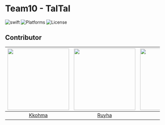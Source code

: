 # Team10 - TalTal
![swift](https://img.shields.io/badge/Swift-5.0%2B-brightgreen)
![Platforms](https://img.shields.io/badge/Platforms-iOS%2015%2B%20%7C%20macOS-green)
![License](https://img.shields.io/badge/License-MIT-yellowgreen)

## Contributor
|<img src="https://user-images.githubusercontent.com/103024858/182799602-4fbc64a8-c327-498b-a1c4-08c7082b3cc6.png" height = 200>|<img src="https://user-images.githubusercontent.com/103024858/182801705-62ac44cf-f99e-4c8f-b90c-257bc5c037ab.png" width = 200 height = 200>|<img src="https://user-images.githubusercontent.com/103024858/182799610-c48c359d-a6b7-433d-8dbe-ef0201734c58.png" height = 200>|<img src="https://user-images.githubusercontent.com/103024858/182799614-f1c1a01a-cac0-425b-96be-640481344d16.png" height = 200>|<img src="https://user-images.githubusercontent.com/103024858/182799594-bdc8d302-cd9d-4d47-9d45-3dd3c6e715bc.png" height = 200>|
|:-:|:-:|:-:|:-:|:-:|
|[Kkohma](https://github.com/hminkim)|[Ruyha](https://github.com/RuyHa)|[Felix](https://github.com/Felix9971)|[Joon](https://github.com/ChickenJoah)|[Toby](https://github.com/E-know)|
